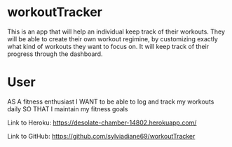 # workoutTracker

This is an app that will help an individual keep track of their workouts. They will be able to create their own workout regimine, 
by customizing exactly what kind of workouts they want to focus on. It will keep track of their progress through the dashboard. 

# User
AS A fitness enthusiast
I WANT to be able to log and track my workouts daily
SO THAT I maintain my fitness goals

Link to Heroku: https://desolate-chamber-14802.herokuapp.com/

Link to GitHub: https://github.com/sylviadiane69/workoutTracker

